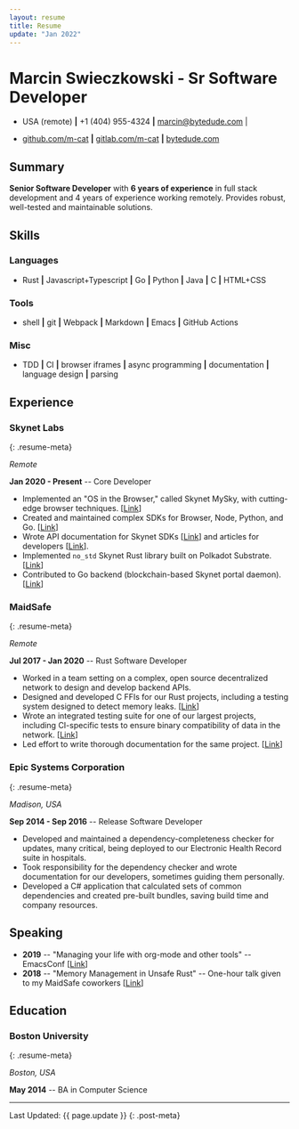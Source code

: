 ```yaml
---
layout: resume
title: Resume
update: "Jan 2022"
---
```


# Marcin Swieczkowski - Sr Software Developer

- USA (remote) **\|** +1 (404) 955-4324 **\|** [marcin@bytedude.com](mailto:marcin@bytedude.com) |

- [github.com/m-cat](https://github.com/m-cat) **\|** [gitlab.com/m-cat](https://gitlab.com/m-cat) **\|** [bytedude.com](https://bytedude.com)

## Summary

**Senior Software Developer** with **6 years of experience** in full stack development and 4 years of experience working remotely. Provides robust, well-tested and maintainable solutions.

## Skills

### Languages

- Rust **\|** Javascript+Typescript **\|** Go **\|** Python **\|** Java **\|** C **\|** HTML+CSS

### Tools

- shell **\|** git **\|** Webpack **\|** Markdown **\|** Emacs **\|** GitHub Actions

### Misc

- TDD **\|** CI **\|** browser iframes **\|** async programming **\|** documentation **\|** language design **\|** parsing

## Experience

### Skynet Labs
{: .resume-meta}

*Remote*

**Jan 2020 - Present** -- Core Developer

- Implemented an "OS in the Browser," called Skynet MySky, with cutting-edge browser techniques. [[Link](https://github.com/SkynetLabs/skynet-mysky)]
- Created and maintained complex SDKs for Browser, Node, Python, and Go. [[Link](https://github.com/SkynetLabs/skynet-js)]
- Wrote API documentation for Skynet SDKs [[Link](https://siasky.net/docs/)] and articles for developers [[Link](https://medium.com/@marcins)].
- Implemented `no_std` Skynet Rust library built on Polkadot Substrate. [[Link](https://github.com/SkynetLabs/skynet-substrate)]
- Contributed to Go backend (blockchain-based Skynet portal daemon). [[Link](https://gitlab.com/SkynetLabs/skyd)]

### MaidSafe
{: .resume-meta}

*Remote*

**Jul 2017 - Jan 2020** -- Rust Software Developer

- Worked in a team setting on a complex, open source decentralized network to design and develop backend APIs.
- Designed and developed C FFIs for our Rust projects, including a testing system designed to detect memory leaks. [[Link](https://github.com/m-cat/safe_client_libs-wiki/blob/master/FFI-overview.md)]
- Wrote an integrated testing suite for one of our largest projects, including CI-specific tests to ensure binary compatibility of data in the network. [[Link](https://github.com/m-cat/safe_client_libs-wiki/blob/master/Binary-compatibility-tests.md)]
- Led effort to write thorough documentation for the same project. [[Link](https://github.com/m-cat/safe_client_libs-wiki)]

### Epic Systems Corporation
{: .resume-meta}

*Madison, USA*

**Sep 2014 - Sep 2016** -- Release Software Developer

- Developed and maintained a dependency-completeness checker for updates, many critical, being deployed to our Electronic Health Record suite in hospitals.
- Took responsibility for the dependency checker and wrote documentation for our developers, sometimes guiding them personally.
- Developed a C# application that calculated sets of common dependencies and created pre-built bundles, saving build time and company resources.

## Speaking

- **2019** -- "Managing your life with org-mode and other tools" -- EmacsConf [[Link](https://emacsconf.org/2019/schedule)]
- **2018** -- "Memory Management in Unsafe Rust" -- One-hour talk given to my MaidSafe coworkers [[Link](https://github.com/m-cat/unsafe-rust)]

## Education

### Boston University
{: .resume-meta}

*Boston, USA*

**May 2014** -- BA in Computer Science

---

Last Updated: {{ page.update }}
{: .post-meta}
